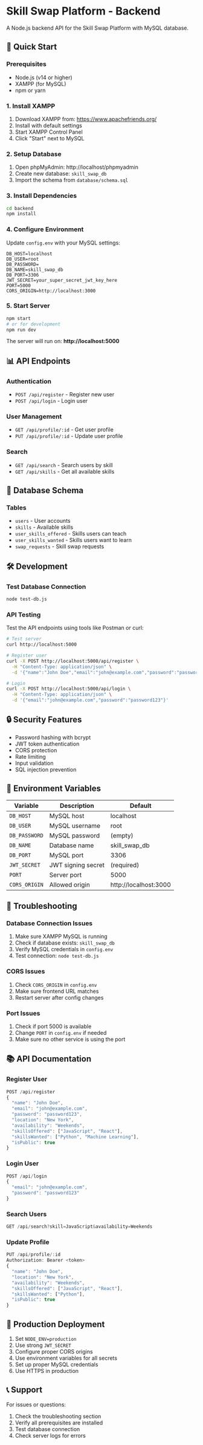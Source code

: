 # Skill Swap Platform - Backend

A Node.js backend API for the Skill Swap Platform with MySQL database.

## 🚀 Quick Start

### Prerequisites
- Node.js (v14 or higher)
- XAMPP (for MySQL)
- npm or yarn

### 1. Install XAMPP
1. Download XAMPP from: https://www.apachefriends.org/
2. Install with default settings
3. Start XAMPP Control Panel
4. Click "Start" next to MySQL

### 2. Setup Database
1. Open phpMyAdmin: http://localhost/phpmyadmin
2. Create new database: `skill_swap_db`
3. Import the schema from `database/schema.sql`

### 3. Install Dependencies
```bash
cd backend
npm install
```

### 4. Configure Environment
Update `config.env` with your MySQL settings:
```env
DB_HOST=localhost
DB_USER=root
DB_PASSWORD=
DB_NAME=skill_swap_db
DB_PORT=3306
JWT_SECRET=your_super_secret_jwt_key_here
PORT=5000
CORS_ORIGIN=http://localhost:3000
```

### 5. Start Server
```bash
npm start
# or for development
npm run dev
```

The server will run on: **http://localhost:5000**

## 📊 API Endpoints

### Authentication
- `POST /api/register` - Register new user
- `POST /api/login` - Login user

### User Management
- `GET /api/profile/:id` - Get user profile
- `PUT /api/profile/:id` - Update user profile

### Search
- `GET /api/search` - Search users by skill
- `GET /api/skills` - Get all available skills

## 🔧 Database Schema

### Tables
- `users` - User accounts
- `skills` - Available skills
- `user_skills_offered` - Skills users can teach
- `user_skills_wanted` - Skills users want to learn
- `swap_requests` - Skill swap requests

## 🛠️ Development

### Test Database Connection
```bash
node test-db.js
```

### API Testing
Test the API endpoints using tools like Postman or curl:

```bash
# Test server
curl http://localhost:5000

# Register user
curl -X POST http://localhost:5000/api/register \
  -H "Content-Type: application/json" \
  -d '{"name":"John Doe","email":"john@example.com","password":"password123"}'

# Login
curl -X POST http://localhost:5000/api/login \
  -H "Content-Type: application/json" \
  -d '{"email":"john@example.com","password":"password123"}'
```

## 🔒 Security Features

- Password hashing with bcrypt
- JWT token authentication
- CORS protection
- Rate limiting
- Input validation
- SQL injection prevention

## 📝 Environment Variables

| Variable | Description | Default |
|----------|-------------|---------|
| `DB_HOST` | MySQL host | localhost |
| `DB_USER` | MySQL username | root |
| `DB_PASSWORD` | MySQL password | (empty) |
| `DB_NAME` | Database name | skill_swap_db |
| `DB_PORT` | MySQL port | 3306 |
| `JWT_SECRET` | JWT signing secret | (required) |
| `PORT` | Server port | 5000 |
| `CORS_ORIGIN` | Allowed origin | http://localhost:3000 |

## 🐛 Troubleshooting

### Database Connection Issues
1. Make sure XAMPP MySQL is running
2. Check if database exists: `skill_swap_db`
3. Verify MySQL credentials in `config.env`
4. Test connection: `node test-db.js`

### CORS Issues
1. Check `CORS_ORIGIN` in `config.env`
2. Make sure frontend URL matches
3. Restart server after config changes

### Port Issues
1. Check if port 5000 is available
2. Change `PORT` in `config.env` if needed
3. Make sure no other service is using the port

## 📚 API Documentation

### Register User
```javascript
POST /api/register
{
  "name": "John Doe",
  "email": "john@example.com",
  "password": "password123",
  "location": "New York",
  "availability": "Weekends",
  "skillsOffered": ["JavaScript", "React"],
  "skillsWanted": ["Python", "Machine Learning"],
  "isPublic": true
}
```

### Login User
```javascript
POST /api/login
{
  "email": "john@example.com",
  "password": "password123"
}
```

### Search Users
```javascript
GET /api/search?skill=JavaScript&availability=Weekends
```

### Update Profile
```javascript
PUT /api/profile/:id
Authorization: Bearer <token>
{
  "name": "John Doe",
  "location": "New York",
  "availability": "Weekends",
  "skillsOffered": ["JavaScript", "React"],
  "skillsWanted": ["Python"],
  "isPublic": true
}
```

## 🚀 Production Deployment

1. Set `NODE_ENV=production`
2. Use strong `JWT_SECRET`
3. Configure proper CORS origins
4. Use environment variables for all secrets
5. Set up proper MySQL credentials
6. Use HTTPS in production

## 📞 Support

For issues or questions:
1. Check the troubleshooting section
2. Verify all prerequisites are installed
3. Test database connection
4. Check server logs for errors 